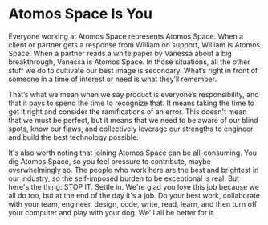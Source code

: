 # Atomos Space Is You

Everyone working at Atomos Space represents Atomos Space. When a client or partner gets a response from William on support, William is Atomos Space. When a partner reads a white paper by Vanessa about a big breakthrough, Vanessa is Atomos Space. In those situations, all the other stuff we do to cultivate our best image is secondary. What’s right in front of someone in a time of interest or need is what they’ll remember.

That’s what we mean when we say product is everyone’s responsibility, and that it pays to spend the time to recognize that. It means taking the time to get it right and consider the ramifications of an error. This doesn't mean that we must be perfect, but it means that we need to be aware of our blind spots, know our flaws, and collectively leverage our strengths to engineer and build the best technology possible.

It's also worth noting that joining Atomos Space can be all-consuming. You dig Atomos Space, so you feel pressure to contribute, maybe overwhelmingly so. The people who work here are the best and brightest in our industry, so the self-imposed burden to be exceptional is real. But here's the thing: STOP IT. Settle in. We're glad you love this job because we all do too, but at the end of the day it's a job. Do your best work, collaborate with your team, engineer, design, code, write, read, learn, and then turn off your computer and play with your dog. We'll all be better for it.
